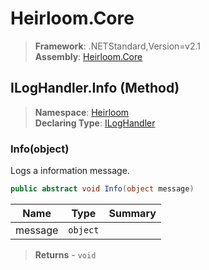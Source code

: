 # Heirloom.Core

> **Framework**: .NETStandard,Version=v2.1  
> **Assembly**: [Heirloom.Core][0]

## ILogHandler.Info (Method)

> **Namespace**: [Heirloom][0]  
> **Declaring Type**: [ILogHandler][1]

### Info(object)

Logs a information message.

```cs
public abstract void Info(object message)
```

| Name    | Type     | Summary |
|---------|----------|---------|
| message | `object` |         |

> **Returns** - `void`

[0]: ../../../Heirloom.Core.md
[1]: ../ILogHandler.md
